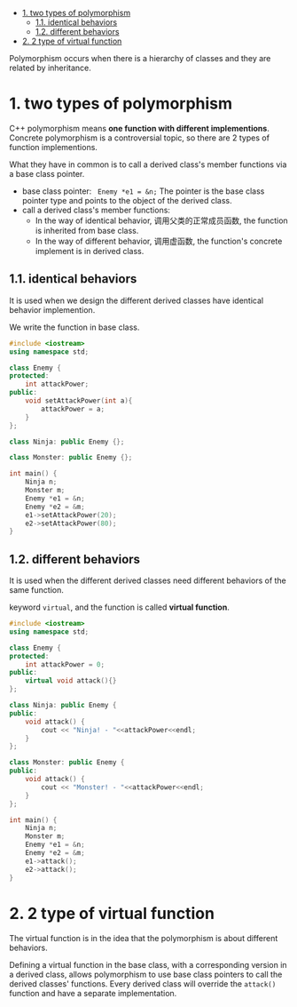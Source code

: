- [1. two types of polymorphism](#1-two-types-of-polymorphism)
  - [1.1. identical behaviors](#11-identical-behaviors)
  - [1.2. different behaviors](#12-different-behaviors)
- [2. 2 type of virtual function](#2-2-type-of-virtual-function)

Polymorphism occurs when there is a hierarchy of classes and they are related by inheritance.

# 1. two types of polymorphism

C++ polymorphism means **one function with different implementions**. Concrete polymorphism is a controversial topic, so there are 2 types of function implementions.

What they have in common is to call a derived class's member functions via a base class pointer.

- base class pointer: 
  ` Enemy *e1 = &n;` The pointer is the base class pointer type and points to the object of the derived class.
- call a derived class's member functions:
  - In the way of identical behavior, 调用父类的正常成员函数, the function is inherited from base class.
  - In the way of different behavior, 调用虚函数, the function's concrete implement is in derived class.

## 1.1. identical behaviors

It is used when we design the different derived classes have identical behavior implemention.

We write the function in base class.

```cpp
#include <iostream>
using namespace std;

class Enemy {
protected: 
    int attackPower;
public:
    void setAttackPower(int a){
        attackPower = a;
    }
};

class Ninja: public Enemy {};

class Monster: public Enemy {};

int main() {
    Ninja n;
    Monster m;
    Enemy *e1 = &n;
    Enemy *e2 = &m;
    e1->setAttackPower(20);
    e2->setAttackPower(80);
}

```

## 1.2. different behaviors

It is used when the different derived classes need different behaviors of the same function.

keyword `virtual`, and the function is called **virtual function**.

```cpp
#include <iostream>
using namespace std;

class Enemy {
protected: 
    int attackPower = 0;
public:
    virtual void attack(){}
};

class Ninja: public Enemy {
public:
    void attack() {
        cout << "Ninja! - "<<attackPower<<endl;
    }
};

class Monster: public Enemy {
public:
    void attack() {
        cout << "Monster! - "<<attackPower<<endl;
    }
};

int main() {
    Ninja n;
    Monster m;
    Enemy *e1 = &n;
    Enemy *e2 = &m;
    e1->attack();
    e2->attack();
}
```

# 2. 2 type of virtual function

The virtual function is in the idea that the polymorphism is about different behaviors.

Defining a virtual function in the base class, with a corresponding version in a derived class, allows polymorphism to use base class pointers to call the derived classes' functions. Every derived class will override the `attack()` function and have a separate implementation.